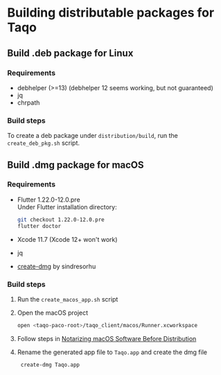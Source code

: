 # Building distributable packages for Taqo

## Build .deb package for Linux

### Requirements

- debhelper (>=13) (debhelper 12 seems working, but not guaranteed)
- jq
- chrpath

### Build steps
To create a deb package under `distribution/build`, run the `create_deb_pkg.sh`
script.

## Build .dmg package for macOS

### Requirements

- Flutter 1.22.0-12.0.pre  
  Under Flutter installation directory:

  ```bash
  git checkout 1.22.0-12.0.pre
  flutter doctor
  ```

- Xcode 11.7
  (Xcode 12+ won't work)

- jq

- [create-dmg](https://github.com/sindresorhus/create-dmg)  by sindresorhu

### Build steps

1. Run the `create_macos_app.sh` script
2. Open the macOS project

   ```bash
   open <taqo-paco-root>/taqo_client/macos/Runner.xcworkspace
   ```

3. Follow steps in [Notarizing macOS Software Before Distribution](https://developer.apple.com/documentation/security/notarizing_macos_software_before_distribution)

4. Rename the generated app file to `Taqo.app` and create the dmg file

   ```bash
    create-dmg Taqo.app
   ```